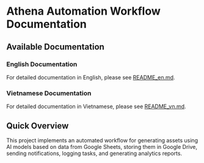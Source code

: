 # Athena Automation Workflow Documentation

## Available Documentation

### English Documentation
For detailed documentation in English, please see [README_en.md](Assignment01/docs/README_en.md).

### Vietnamese Documentation
For detailed documentation in Vietnamese, please see [README_vn.md](Assignment01/docs/README_vn.md).

## Quick Overview

This project implements an automated workflow for generating assets using AI models based on data from Google Sheets, storing them in Google Drive, sending notifications, logging tasks, and generating analytics reports.